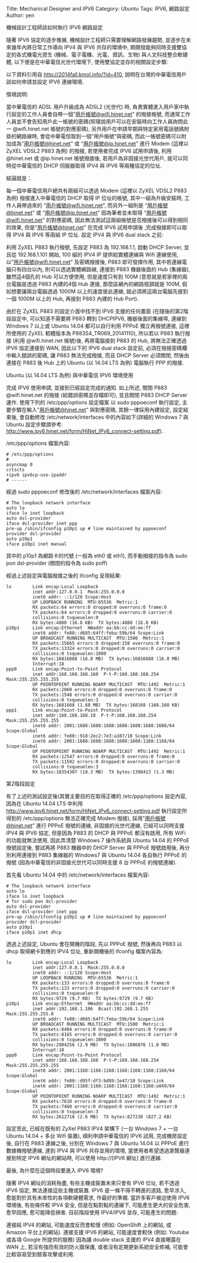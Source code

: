 Title: Mechanical Designer and IPV6
Category: Ubuntu
Tags: IPV6, 網路設定
Author: yen

機械設計工程師該如何執行 IPV6 網路設定

<!-- PELICAN_END_SUMMARY -->

隨著 IPV6 協定的逐步推展, 機械設計工程師只需要理解網路發展趨勢, 並逐步在未來幾年內將日常工作導向 IPV4 與 IPV6 共存的環境中, 期開發能夠同時支援雙協定的各式機電光資生 (機械、電子電機、光電、資訊、生物) 與人文科技整合軟硬體, 以下便是在中華電信光世代環境下, 使用雙協定並存的相關設定步驟:

以下資料引用自 <http://2014fall.kmol.info/?id=410>, 說明在台灣的中華電信用戶該如何申請並設定 IPV6 連線環境.

情境說明:

當中華電信的 ADSL 用戶升級成為 ADSL2 (光世代) 時, 負責實體進入用戶家中執行設定的工作人員會自帶一個”用戶帳號@wifi.hinet.net” 的撥接帳號, 而通常工作人員並不會告知用戶此一帳號的密碼(照理說用戶可以在安裝時向工作人員詢問此一 @wifi.hinet.net 帳號的對應密碼), 另外用戶在申請早期與特定家用電話號碼附掛的網路線時, 會從中華電信取到一個”用戶帳號”與密碼, 而此一帳號密碼可以附加成為”用戶帳號@hinet.net” 或 “用戶帳號@ip.hinet.net” 進行 Modem (這裡以 ZyXEL VDSL2 P883 為例) 的撥接, 若使用者完成 IPV6 試用申請後, 利用 @hinet.net 或 @ip.hinet.net 帳號撥接後, 若用戶為非固接光世代用戶, 就可以同時從中華電信的 DHCP 伺服器取得 IPV4 與 IPV6 等兩種協定的位址.


結論就是：

每一個中華電信用戶總共有兩組可以透過 Modem (這裡以 ZyXEL VDSL2 P883 為例) 撥接進入中華電信的 DHCP 取得 IP 位址的帳號, 其中一組為升級安裝時, 工作人員帶過來的 “用戶帳號@wifi.hinet.net”, 而另外一組則是 “用戶帳號@hinet.net” 或 “用戶帳號@ip.hinet.net”
因為筆者並未取得 “用戶帳號@wifi.hinet.net” 的對應密碼, 因此無法測試這兩組帳號是否撥接後可以得到相同的效果, 但是”用戶帳號@hinet.net” 在完成 IPV6 試用申請後 ,完成撥接即可以取得 IPV4 與 IPV6 等兩組 IP 位址.
設定 IPV4 與 IPV6 dual stack 之前:

利用 ZyXEL P883 執行撥號, 先設定 P883 為 192.168.1.1, 啟動 DHCP Server, 並且從 192.168.1.101 開始, 100 組的 IPV4 IP 提供給實體連線與 Wifi 連線使用, 以”用戶帳號@wifi.hinet.net” 及密碼撥接後, P883 即可發揮作用, 其中若連線電腦只有四台以內, 則可以透過實體網路線, 連接到 P883 機器後面的 Hub (集線器), 雖然這4個孔的 Hub 可以方便使用, 但是速度只有到 100M (意思就是若家裡的兩台電腦是透過 P883 內建的4個 Hub 連接, 那麼區網內的網路瓶頸就是 100M, 假如想要讓兩台電腦透過 1000M 以上的速度彼此連線, 就必須將這兩台電腦先接到一個 1000M 以上的 Hub, 再接到 P883 內建的 Hub Port).

由於在 ZyXEL P883 的設定介面中找不到 IPV6 支援的任何畫面 (在隨後的第2階段設定中, 可以知道不需要將 P883 轉到 DHCPIPV6, 機器後面的集線埠, 連線到 Windows 7 以上或 Ubuntu 14.04 都可以自行利用 PPPoE 獨立再撥號連接, 這裡所使用的 ZyXEL 軔體版本為 P883S4_TR069_20141110), 所以若以 P883 執行撥接 (利用 @wifi.hinet.net 帳號)後, 再將電腦接到 P883 的 Hub, 將無法正確透過 IPV6 協定連接到 WAN, 因此以下的 IPV6 dual stack 設定前, 必須在撥接密碼欄中輸入錯誤的密碼, 讓 P883 無法完成撥接, 而且 DHCP Server 必須關閉, 然後由連接在 P883 後 Hub 上的 Ubuntu (以 14.04 LTS 為例) 電腦執行 PPP 的撥接.

Ubuntu (以 14.04 LTS 為例) 與中華電信 IPV6 環境使用

完成 IPV6 使用申請, 並接到已經設定完成的通知.
如上所述, 關閉 P883 @wifi.hinet.net 的撥接 (給錯誤密碼並存檔即可), 並且關閉 P883 DHCP Server 運作.
使用下列的 /etc/ppp/options 設定檔案
以 sudo pppoeconf 執行設定, 主要步驟在輸入”用戶帳號@hinet.net” 與對應密碼, 其餘一律採用內建設定, 設定結束後, 會自動修改 /etc/network/interfaces 中的內容如下(詳細的 Windows 7 與 Ubuntu 設定步驟請參考: <http://www.ipv6.hinet.net/form/HiNet_IPv6_connect-setting.pdf>).

/etc/ppp/options 檔案內容:

~~~script
# /etc/ppp/options
#
asyncmap 0
crtscts
+ipv6 ipv6cp-use-ipaddr
# ------
~~~

經過 sudo pppoeconf 修改後的 /etc/network/interfaces 檔案內容:

~~~script
# The loopback network interface
auto lo
iface lo inet loopback
auto dsl-provider
iface dsl-provider inet ppp
pre-up /sbin/ifconfig p10p1 up # line maintained by pppoeconf
provider dsl-provider
auto p10p1
iface p10p1 inet manual
~~~

其中的 p10p1 為網路卡的代號 (一般為 eth0 或 eth1), 而手動撥接的指令為 sudo pon dsl-provider (關閉的指令為 sudo poff)

經過上述設定與電腦撥接之後的 ifconfig 呈現結果:

~~~script
lo        Link encap:Local Loopback 
          inet addr:127.0.0.1  Mask:255.0.0.0
          inet6 addr: ::1/128 Scope:Host
          UP LOOPBACK RUNNING  MTU:65536  Metric:1
          RX packets:64 errors:0 dropped:0 overruns:0 frame:0
          TX packets:64 errors:0 dropped:0 overruns:0 carrier:0
          collisions:0 txqueuelen:0
          RX bytes:4880 (16.8 KB)  TX bytes:4880 (16.8 KB)
p10p1     Link encap:Ethernet  HWaddr aa:bb:cc:dd:ee:ff 
          inet6 addr: fe80::d685:64ff:feba:59b/64 Scope:Link
          UP BROADCAST RUNNING MULTICAST  MTU:1500  Metric:1
          RX packets:15665 errors:0 dropped:158 overruns:0 frame:0
          TX packets:13324 errors:0 dropped:0 overruns:0 carrier:0
          collisions:0 txqueuelen:1000
          RX bytes:16816888 (16.8 MB)  TX bytes:16816888 (16.8 MB)
          Interrupt:18
ppp0      Link encap:Point-to-Point Protocol 
          inet addr:168.168.168.168  P-t-P:168.168.168.254  Mask:255.255.255.255
          UP POINTOPOINT RUNNING NOARP MULTICAST  MTU:1492  Metric:1
          RX packets:2060 errors:0 dropped:0 overruns:0 frame:0
          TX packets:1548 errors:0 dropped:0 overruns:0 carrier:0
          collisions:0 txqueuelen:3
          RX bytes:1681688 (1.68 MB)  TX bytes:168168 (168.168 KB)
ppp1      Link encap:Point-to-Point Protocol 
          inet addr:168.168.168.18  P-t-P:168.168.168.254  Mask:255.255.255.255
          inet6 addr: 2001:1688:1688:1688:1688:1688:1688:1688/64 Scope:Global
          inet6 addr: fe80::918:2ec2:7e3:a107/10 Scope:Link
          inet6 addr: 2001:1688:1688:1688:1688:1688:1168:1168/64 Scope:Global
          UP POINTOPOINT RUNNING NOARP MULTICAST  MTU:1492  Metric:1
          RX packets:12547 errors:0 dropped:0 overruns:0 frame:0
          TX packets:11592 errors:0 dropped:0 overruns:0 carrier:0
          collisions:0 txqueuelen:3
          RX bytes:18354307 (18.3 MB)  TX bytes:1398413 (1.3 MB)
~~~

第2階段設定

有了上述的測試設定後(其實主要目的在取得正確的 /etc/ppp/options 設定內容, 因為在 Ubuntu 14.04 LTS 中利用<http://www.ipv6.hinet.net/form/HiNet_IPv6_connect-setting.pdf> 執行設定所得到的 /etc/ppp/options 無法正確完成 Modem 撥接), 採用”用戶帳號@hinet.net” 進行 PPPoE 撥號的連線, 非固接的光世代連線, 已經可以同時支援 IPV4 與 IPV6 協定, 但是因為 P883 的 DHCP 與 PPPoE 都沒有啟用, 所有 WiFi 的功能就無法使用, 因此弄清楚 Windows 7 操作系統與 Ubuntu 14.04 的 PPPoE 撥號設定後, 嘗試再將 P883 機器中的 DHCP Server 與 PPPoE 撥號啟用後, 再分別利用連接到 P883 集線器的 Windows7 與 Ubuntu 14.04 各自執行 PPPoE 的撥號 (因為中華電信的非固接光世代可以同時支援 8 台 PPPoE 的撥號連線).

首先看 Ubuntu 14.04 中的 /etc/network/interfaces 檔案內容:

~~~script
# The loopback network interface
auto lo
iface lo inet loopback
# for sudo pon dsl-provider
auto dsl-provider
iface dsl-provider inet ppp
pre-up /sbin/ifconfig p10p1 up # line maintained by pppoeconf
provider dsl-provider
auto p10p1
iface p10p1 inet dhcp
~~~

透過上述設定, Ubuntu 會在開機的階段, 先以 PPPoE 撥號, 然後再向 P883 以 dhcp 取得網卡對應的 IPV4 位址, 重新開機後的 ifconfig 檔案內容為:

~~~script
lo        Link encap:Local Loopback 
          inet addr:127.0.0.1  Mask:255.0.0.0
          inet6 addr: ::1/128 Scope:Host
          UP LOOPBACK RUNNING  MTU:65536  Metric:1
          RX packets:133 errors:0 dropped:0 overruns:0 frame:0
          TX packets:133 errors:0 dropped:0 overruns:0 carrier:0
          collisions:0 txqueuelen:0
          RX bytes:9729 (9.7 KB)  TX bytes:9729 (9.7 KB)
p10p1     Link encap:Ethernet  HWaddr aa:bb:cc:dd:ee:ff 
          inet addr:192.168.1.106  Bcast:192.168.1.255  Mask:255.255.255.0
          inet6 addr: fe80::d685:64ff:feba:59b/64 Scope:Link
          UP BROADCAST RUNNING MULTICAST  MTU:1500  Metric:1
          RX packets:8484 errors:0 dropped:0 overruns:0 frame:0
          TX packets:8165 errors:0 dropped:0 overruns:0 carrier:0
          collisions:0 txqueuelen:1000
          RX bytes:2904256 (2.9 MB)  TX bytes:1086876 (1.0 MB)
          Interrupt:18
ppp0      Link encap:Point-to-Point Protocol 
          inet addr:168.168.168.168  P-t-P:168.168.168.254  Mask:255.255.255.255
          inet6 addr: 2001:1168:1168:1168:1168:1168:1168:1168/64 Scope:Global
          inet6 addr: fe80::d95f:df3:bd89:1e47/10 Scope:Link
          inet6 addr: 2001:1168:1168:1168:1168:1168:1168:a849/64 Scope:Global
          UP POINTOPOINT RUNNING NOARP MULTICAST  MTU:1492  Metric:1
          RX packets:7610 errors:0 dropped:0 overruns:0 frame:0
          TX packets:7460 errors:0 dropped:0 overruns:0 carrier:0
          collisions:0 txqueuelen:3
          RX bytes:2612710 (2.6 MB)  TX bytes:827230 (827.2 KB)
~~~

設定至此, 已經在既有的 ZyXel P883 IPV4 架構下 (一台 Windows 7 + 一台 Ubuntu 14.04 + 多台 Wifi 裝置), 順利申請中華電信的 IPV6 試用, 完成機房設定後, 自行在 P883 連線之後, 分別在 Windows 7 與 Ubuntu 14.04 以 PPPoE 進行數據機撥號連線, 達到 IPV4 與 IPV6 共存並用的環境, 當使用者希望透過瀏覽器連接到特定 IPV6 網址的網站時, 可以使用 http://[IPV6 網址] 進行連線.

最後, 為什麼在這個時段要進入 IPV6 環境?

隨著 IPV4 網址的消耗殆盡, 有些主機或裝置未來只會有 IPV6 位址, 若不透過 IPV6 協定, 無法連接這些主機或裝置.
IPV6 是一條不得不轉進的道路, 愈早涉入, 愈能對於具有未來性的各項軟硬體需求, 作最好的準備.
當許多客戶被迫使用 IPV6 環境後, 有些條件較 IPV4 安全, 但是在點對點的連線下, 可能產生更大的安全危害, 愈早因應, 愈可能降低損害.
目前階段使用 IPV4/IPV6 並存, 可能產生的問題:

連接純 IPV4 的網站, 可能速度反而會較慢 (例如: OpenShift 上的網站, 或 Amazon 平台上的網站).
連接支援 IPV6 的網站, 可能速度會較快 (例如: Youtube 或各項 Google 所提供的服務)
因為讓 double stack 支援的 IPV4 直接曝露在 WAN 上, 若沒有強而有效的防火牆保護, 或者沒有定期更新系統安全修補, 可能會比較容易受到駭客攻擊或利用.